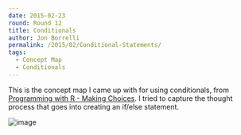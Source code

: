 ```yaml
---
date: 2015-02-23  
round: Round 12  
title: Conditionals  
author: Jon Borrelli  
permalink: /2015/02/Conditional-Statements/  
tags:  
  - Concept Map
  - Conditionals
---
```

This is the concept map I came up with for using conditionals, from [Programming with R - Making Choices](http://swcarpentry.github.io/r-novice-inflammation/04-cond.html). I tried to capture the thought process that goes into creating an if/else statement. 

![image](https://dl.dropboxusercontent.com/u/83532348/CondStatementsCONCEPT.jpg)
